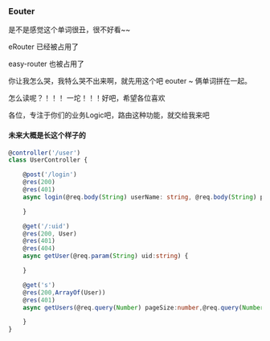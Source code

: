 ### Eouter

是不是感觉这个单词很丑，很不好看~~ 

eRouter 已经被占用了

easy-router 也被占用了

你让我怎么哭，我特么哭不出来啊，就先用这个吧  eouter ~ 俩单词拼在一起。

怎么读呢？！！！ 一坨！！！好吧，希望各位喜欢

各位，专注于你们的业务Logic吧，路由这种功能，就交给我来吧

#### 未来大概是长这个样子的

```typescript
@controller('/user')
class UserController {

    @post('/login')
    @res(200)
    @res(401)
    async login(@req.body(String) userName: string, @req.body(String) passWord: string) {

    }

    @get('/:uid')
    @res(200, User)
    @res(401)
    @res(404)
    async getUser(@req.param(String) uid:string) {

    }

    @get('s')
    @res(200,ArrayOf(User))
    @res(401)
    async getUsers(@req.query(Number) pageSize:number,@req.query(Number) pageNumber:number){

    }
}
```